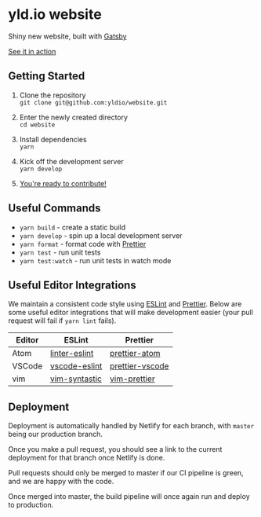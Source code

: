 # yld.io website

Shiny new website, built with [Gatsby](https://www.gatsbyjs.org/)

[See it in action](https://yld.netlify.com/)

## Getting Started

1.  Clone the repository  
    `git clone git@github.com:yldio/website.git`

2.  Enter the newly created directory  
    `cd website`

3.  Install dependencies  
    `yarn`

4.  Kick off the development server  
    `yarn develop`

5.  [You're ready to contribute!](http://localhost:8000)

## Useful Commands

* `yarn build` - create a static build
* `yarn develop` - spin up a local development server
* `yarn format` - format code with [Prettier](https://prettier.io/)
* `yarn test` - run unit tests
* `yarn test:watch` - run unit tests in watch mode

## Useful Editor Integrations

We maintain a consistent code style using [ESLint](https://eslint.org/) and [Prettier](https://prettier.io/). Below are some useful editor integrations that will make development easier (your pull request will fail if `yarn lint` fails).

| Editor | ESLint          | Prettier          |
| ------ | --------------- | ----------------- |
| Atom   | [linter-eslint] | [prettier-atom]   |
| VSCode | [vscode-eslint] | [prettier-vscode] |
| vim    | [vim-syntastic] | [vim-prettier]    |

[linter-eslint]: https://atom.io/packages/linter-eslint
[prettier-atom]: https://atom.io/packages/prettier-atom
[vscode-eslint]: https://github.com/Microsoft/vscode-eslint
[prettier-vscode]: https://github.com/prettier/prettier-vscode/
[vim-syntastic]: https://github.com/vim-syntastic/syntastic
[vim-prettier]: https://github.com/prettier/vim-prettier

## Deployment

Deployment is automatically handled by Netlify for each branch, with `master` being our production branch.

Once you make a pull request, you should see a link to the current deployment for that branch once Netlify is done.

Pull requests should only be merged to master if our CI pipeline is green, and we are happy with the code.

Once merged into master, the build pipeline will once again run and deploy to production.
